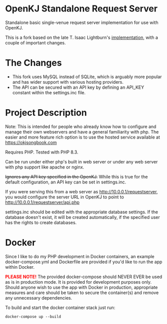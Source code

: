 # OpenKJ Standalone Request Server
Standalone basic single-venue request server implementation for use with OpenKJ.

This is a fork based on the late T. Isaac Lightburn's [implementation](https://github.com/OpenKJ/StandaloneRequestServer), with a couple of important changes.

# The Changes
- This fork uses MySQL instead of SQLite, which is arguably more popular and has wider support with various hosting providers.
- The API can be secured with an API key by defining an API_KEY constant within the settings.inc file.

# Project Description

Note: This is intended for people who already know how to configure and manage their own webservers and have a general familiarity with php.  The easier and more feature rich option is to use the hosted service available at https://okjsongbook.com

Requires PHP. Tested with PHP 8.3.

Can be run under either php's built in web server or under any web server with php support like apache or nginx.

~~Ignores any API key specified in the OpenKJ.~~ While this is true for the default configuration, an API key can be set in settings.inc.

If you were serving this from a web server as http://10.0.0.1/requestserver, you would configure the server URL in OpenKJ to point to http://10.0.0.1/requestserver/api.php 

settings.inc should be edited with the appropriate database settings. If the database doesn't exist, it will be created automatically, if the specified user has the rights to create databases.

# Docker
Since I like to do my PHP development in Docker containers, an example docker-compose.yml and Dockerfile are provided if you'd like to run the app within Docker.

**<span style="color:red">PLEASE NOTE!</span>** The provided docker-compose should NEVER EVER be used as is in production mode. It is provided for development purposes only. Should anyone wish to use the app with Docker in production, appropriate measures and care should be taken to secure the container(s) and remove any unnecessary dependencies.

To build and start the docker container stack just run:

`docker-compose up --build`
